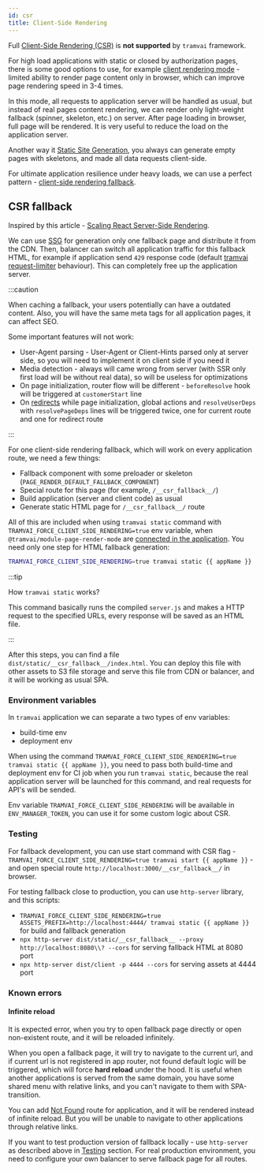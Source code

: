 ```yaml
---
id: csr
title: Client-Side Rendering
---
```


Full [Client-Side Rendering (CSR)](https://www.patterns.dev/posts/client-side-rendering/) is **not supported** by `tramvai` framework.

For high load applications with static or closed by authorization pages, there is some good options to use, for example [client rendering mode](#client-mode) - limited ability to render page content only in browser, which can improve page rendering speed in 3-4 times.

In this mode, all requests to application server will be handled as usual, but instead of real pages content rendering, we can render only light-weight fallback (spinner, skeleton, etc.) on server. After page loading in browser, full page will be rendered. It is very useful to reduce the load on the application server.

Another way it [Static Site Generation](03-features/010-rendering/04-ssg.md), you always can generate empty pages with skeletons, and made all data requests client-side.


For ultimate application resilience under heavy loads, we can use a perfect pattern - [client-side rendering fallback](#csr-fallback).

## CSR fallback

Inspired by this article - [Scaling React Server-Side Rendering](https://arkwright.github.io/scaling-react-server-side-rendering.html#client-side-rendering-fallback).

We can use [SSG](03-features/010-rendering/04-ssg.md) for generation only one fallback page and distribute it from the CDN. Then, balancer can switch all application traffic for this fallback HTML, for example if application send `429` response code (default [tramvai request-limiter](references/modules/request-limiter.md) behaviour). This can completely free up the application server.

:::caution

When caching a fallback, your users potentially can have a outdated content.
Also, you will have the same meta tags for all application pages, it can affect SEO.

Some important features will not work:
- User-Agent parsing - User-Agent or Client-Hints parsed only at server side, so you will need to implement it on client side if you need it
- Media detection - always will came wrong from server (with SSR only first load will be without real data), so will be useless for optimizations
- On page initialization, router flow will be different - `beforeResolve` hook will be triggered at `customerStart` line
- On [redirects](03-features/07-routing/07-redirects.md) while page initialization, global actions and `resolveUserDeps` with `resolvePageDeps` lines will be triggered twice, one for current route and one for redirect route

:::

For one client-side rendering fallback, which will work on every application route, we need a few things:
- Fallback component with some preloader or skeleton (`PAGE_RENDER_DEFAULT_FALLBACK_COMPONENT`)
- Special route for this page (for example, `/__csr_fallback__/`)
- Build application (server and client code) as usual
- Generate static HTML page for `/__csr_fallback__/` route

All of this are included when using `tramvai static` command with `TRAMVAI_FORCE_CLIENT_SIDE_RENDERING=true` env variable, when `@tramvai/module-page-render-mode` are [connected in the application](03-features/010-rendering/02-page-render-mode.md#installation). You need only one step for HTML fallback generation:

```bash
TRAMVAI_FORCE_CLIENT_SIDE_RENDERING=true tramvai static {{ appName }}
```

:::tip

How `tramvai static` works?

This command basically runs the compiled `server.js` and makes a HTTP request to the specified URLs, every response will be saved as an HTML file.

:::

After this steps, you can find a file `dist/static/__csr_fallback__/index.html`.
You can deploy this file with other assets to S3 file storage and serve this file from CDN or balancer, and it will be working as usual SPA.

### Environment variables

In `tramvai` application we can separate a two types of env variables:

- build-time env
- deployment env

When using the command `TRAMVAI_FORCE_CLIENT_SIDE_RENDERING=true tramvai static {{ appName }}`, you need to pass both build-time and deployment env for CI job when you run `tramvai static`, because the real application server will be launched for this command, and real requests for API's will be sended.

Env variable `TRAMVAI_FORCE_CLIENT_SIDE_RENDERING` will be available in `ENV_MANAGER_TOKEN`, you can use it for some custom logic about CSR.

### Testing

For fallback development, you can use start command with CSR flag - `TRAMVAI_FORCE_CLIENT_SIDE_RENDERING=true tramvai start {{ appName }}` - and open special route `http://localhost:3000/__csr_fallback__/` in browser.

For testing fallback close to production, you can use `http-server` library, and this scripts:
- `TRAMVAI_FORCE_CLIENT_SIDE_RENDERING=true ASSETS_PREFIX=http://localhost:4444/ tramvai static {{ appName }}` for build and fallback generation
- `npx http-server dist/static/__csr_fallback__ --proxy http://localhost:8080\\? --cors` for serving fallback HTML at 8080 port
- `npx http-server dist/client -p 4444 --cors` for serving assets at 4444 port

### Known errors

#### Infinite reload

It is expected error, when you try to open fallback page directly or open non-existent route, and it will be reloaded infinitely.

When you open a fallback page, it will try to navigate to the current url, and if current url is not registered in app router, not found default logic will be triggered, which will force **hard reload** under the hood. It is useful when another applications is served from the same domain, you have some shared menu with relative links, and you can't navigate to them with SPA-transition.

You can add [Not Found](03-features/07-routing/06-wildcard-routes.md#not-found-page) route for application, and it will be rendered instead of infinite reload. But you will be unable to navigate to other applications through relative links.

If you want to test production version of fallback locally - use `http-server` as described above in [Testing](#testing) section. For real production environment, you need to configure your own balancer to serve fallback page for all routes.
